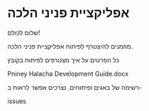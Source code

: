 # אפליקציית פניני הלכה

שלום לכולם!

מוזמנים להיצטרף לפיתוח אפליקציית פניני הלכה.

כל הפרטים על איך מצטרפים לפיתוח בקובץ 

Pniney Halacha Development Guide.docx

רשימה של באגים ופיתוחים. נצרכים אפשר לראות ב-

issues
